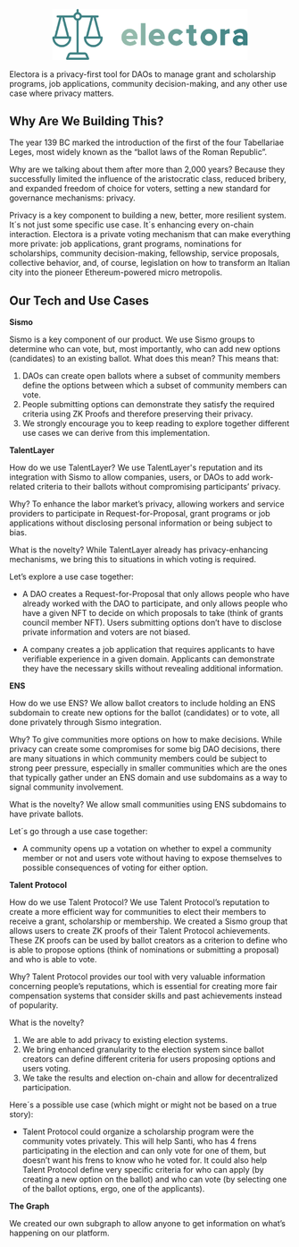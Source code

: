 <p align="center">
<a href="https://electora.eu">
  <img src="theme/brandmark-design.png" alt="Electora Logo" width="350">
</a>
</p>

Electora is a privacy-first tool for DAOs to manage grant and scholarship programs, job applications, community decision-making, and any other use case where privacy matters. 

## Why Are We Building This?

The year 139 BC marked the introduction of the first of the four Tabellariae Leges, most widely known as the “ballot laws of the Roman Republic”.

Why are we talking about them after more than 2,000 years? Because they successfully limited the influence of the aristocratic class, reduced bribery, and expanded freedom of choice for voters, setting a new standard for governance mechanisms: privacy.

Privacy is a key component to building a new, better, more resilient system. It´s not just some specific use case. It´s enhancing every on-chain interaction. Electora is a private voting mechanism that can make everything more private: job applications, grant programs, nominations for scholarships, community decision-making, fellowship, service proposals, collective behavior, and, of course, legislation on how to transform an Italian city into the pioneer Ethereum-powered micro metropolis. 

## Our Tech and Use Cases

**Sismo**

Sismo is a key component of our product. We use Sismo groups to determine who can vote, but, most importantly, who can add new options (candidates) to an existing ballot.
What does this mean? This means that:

1. DAOs can create open ballots where a subset of community members define the options between which a subset of community members can vote.
2. People submitting options can demonstrate they satisfy the required criteria using ZK Proofs and therefore preserving their privacy.
3. We strongly encourage you to keep reading to explore together different use cases we can derive from this implementation.

**TalentLayer**

How do we use TalentLayer? We use TalentLayer's reputation and its integration with Sismo to allow companies, users, or DAOs to add work-related criteria to their ballots without compromising participants’ privacy.

Why? To enhance the labor market’s privacy, allowing workers and service providers to participate in Request-for-Proposal, grant programs or job applications without disclosing personal information or being subject to bias.

What is the novelty? While TalentLayer already has privacy-enhancing mechanisms, we bring this to situations in which voting is required.

Let’s explore a use case together:
- A DAO creates a Request-for-Proposal that only allows people who have already worked with the DAO to participate, and only allows people who have a given NFT to decide on which proposals to take (think of grants council member NFT). Users submitting options don’t have to disclose private information and voters are not biased.

- A company creates a job application that requires applicants to have verifiable experience in a given domain. Applicants can demonstrate they have the necessary skills without revealing additional information.

**ENS**

How do we use ENS? We allow ballot creators to include holding an ENS subdomain to create new options for the ballot (candidates) or to vote, all done privately through Sismo integration.

Why? To give communities more options on how to make decisions. While privacy can create some compromises for some big DAO decisions, there are many situations in which community members could be subject to strong peer pressure, especially in smaller communities which are the ones that typically gather under an ENS domain and use subdomains as a way to signal community involvement.

What is the novelty? We allow small communities using ENS subdomains to have private ballots.

Let´s go through a use case together:

- A community opens up a votation on whether to expel a community member or not and users vote without having to expose themselves to possible consequences of voting for either option.

**Talent Protocol**

How do we use Talent Protocol? We use Talent Protocol’s reputation to create a more efficient way for communities to elect their members to receive a grant, scholarship or membership.
We created a Sismo group that allows users to create ZK proofs of their Talent Protocol achievements. These ZK proofs can be used by ballot creators as a criterion to define who is able to propose options (think of nominations or submitting a proposal) and who is able to vote.

Why? Talent Protocol provides our tool with very valuable information concerning people’s reputations, which is essential for creating more fair compensation systems that consider skills and past achievements instead of popularity.

What is the novelty?
1. We are able to add privacy to existing election systems.
2. We bring enhanced granularity to the election system since ballot creators can define different criteria for users proposing options and users voting.
3. We take the results and election on-chain and allow for decentralized participation.

Here´s a possible use case (which might or might not be based on a true story):

- Talent Protocol could organize a scholarship program were the community votes privately. This will help Santi, who has 4 frens participating in the election and can only vote for one of them, but doesn’t want his frens to know who he voted for. It could also help Talent Protocol define very specific criteria for who can apply (by creating a new option on the ballot) and who can vote (by selecting one of the ballot options, ergo, one of the applicants).

**The Graph**

We created our own subgraph to allow anyone to get information on what’s happening on our platform.
